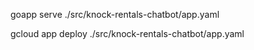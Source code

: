 goapp serve ./src/knock-rentals-chatbot/app.yaml

gcloud app deploy ./src/knock-rentals-chatbot/app.yaml